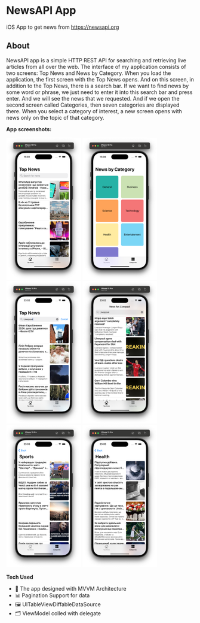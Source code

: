 # NewsAPI App
iOS App to get news from https://newsapi.org

## About
NewsAPI app is a simple HTTP REST API for searching and retrieving live articles from all over the web.
The interface of my application consists of two screens: Top News and News by Category.
When you load the application, the first screen with the Top News opens. And on this screen, in addition to the Top News, there is a search bar. If we want to find news by some word or phrase, we just need to enter it into this search bar and press enter. And we will see the news that we requested.
And if we open the second screen called Categories, then seven categories are displayed there. When you select a category of interest, a new screen opens with news only on the topic of that category.

**App screenshots:**

<p align="left">
<img src="https://github.com/Andruxa7/NewsAPI/blob/main/news_1.png" width="200"/>
<img src="https://github.com/Andruxa7/NewsAPI/blob/main/news_2.png" width="200">
<img src="https://github.com/Andruxa7/NewsAPI/blob/main/news_3.png" width="200"/>
<img src="https://github.com/Andruxa7/NewsAPI/blob/main/news_4.png" width="200"/>
<img src="https://github.com/Andruxa7/NewsAPI/blob/main/news_5.png" width="200"/>
<img src="https://github.com/Andruxa7/NewsAPI/blob/main/news_6.png" width="200"/>
</p>

**Tech Used**
- 🎨 The app designed with MVVM Architecture
- 📊 Pagination Support for data
- 🖼 UITableViewDiffableDataSource
- 🗂️ ViewModel colled with delegate